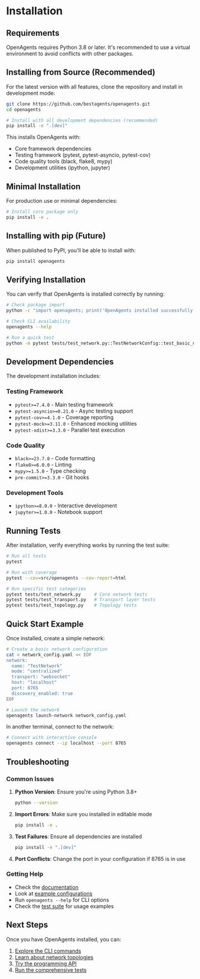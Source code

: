 # Installation

## Requirements

OpenAgents requires Python 3.8 or later. It's recommended to use a virtual environment to avoid conflicts with other packages.

## Installing from Source (Recommended)

For the latest version with all features, clone the repository and install in development mode:

```bash
git clone https://github.com/bestagents/openagents.git
cd openagents

# Install with all development dependencies (recommended)
pip install -e ".[dev]"
```

This installs OpenAgents with:
- Core framework dependencies
- Testing framework (pytest, pytest-asyncio, pytest-cov)
- Code quality tools (black, flake8, mypy)
- Development utilities (ipython, jupyter)

## Minimal Installation

For production use or minimal dependencies:

```bash
# Install core package only
pip install -e .
```

## Installing with pip (Future)

When published to PyPI, you'll be able to install with:

```bash
pip install openagents
```

## Verifying Installation

You can verify that OpenAgents is installed correctly by running:

```bash
# Check package import
python -c "import openagents; print('OpenAgents installed successfully')"

# Check CLI availability
openagents --help

# Run a quick test
python -m pytest tests/test_network.py::TestNetworkConfig::test_basic_network_config -v
```

## Development Dependencies

The development installation includes:

### Testing Framework
- `pytest>=7.4.0` - Main testing framework
- `pytest-asyncio>=0.21.0` - Async testing support
- `pytest-cov>=4.1.0` - Coverage reporting
- `pytest-mock>=3.11.0` - Enhanced mocking utilities
- `pytest-xdist>=3.3.0` - Parallel test execution

### Code Quality
- `black>=23.7.0` - Code formatting
- `flake8>=6.0.0` - Linting
- `mypy>=1.5.0` - Type checking
- `pre-commit>=3.3.0` - Git hooks

### Development Tools
- `ipython>=8.0.0` - Interactive development
- `jupyter>=1.0.0` - Notebook support

## Running Tests

After installation, verify everything works by running the test suite:

```bash
# Run all tests
pytest

# Run with coverage
pytest --cov=src/openagents --cov-report=html

# Run specific test categories
pytest tests/test_network.py     # Core network tests
pytest tests/test_transport.py   # Transport layer tests
pytest tests/test_topology.py    # Topology tests
```

## Quick Start Example

Once installed, create a simple network:

```bash
# Create a basic network configuration
cat > network_config.yaml << EOF
network:
  name: "TestNetwork"
  mode: "centralized"
  transport: "websocket"
  host: "localhost"
  port: 8765
  discovery_enabled: true
EOF

# Launch the network
openagents launch-network network_config.yaml
```

In another terminal, connect to the network:

```bash
# Connect with interactive console
openagents connect --ip localhost --port 8765
```

## Troubleshooting

### Common Issues

1. **Python Version**: Ensure you're using Python 3.8+
   ```bash
   python --version
   ```

2. **Import Errors**: Make sure you installed in editable mode
   ```bash
   pip install -e .
   ```

3. **Test Failures**: Ensure all dependencies are installed
   ```bash
   pip install -e ".[dev]"
   ```

4. **Port Conflicts**: Change the port in your configuration if 8765 is in use

### Getting Help

- Check the [documentation](../index.md)
- Look at [example configurations](../../examples/)
- Run `openagents --help` for CLI options
- Check the [test suite](../../tests/) for usage examples

## Next Steps

Once you have OpenAgents installed, you can:

1. [Explore the CLI commands](../index.md#cli-commands)
2. [Learn about network topologies](../index.md#network-topologies)
3. [Try the programming API](../index.md#programming-api)
4. [Run the comprehensive tests](../index.md#development-and-testing) 